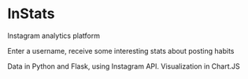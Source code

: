 # InStats
Instagram analytics platform

Enter a username, receive some interesting stats about posting habits

Data in Python and Flask, using Instagram API. Visualization in Chart.JS
